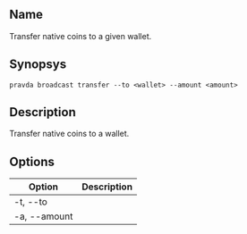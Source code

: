 ## Name
Transfer native coins to a given wallet.

## Synopsys
```
pravda broadcast transfer --to <wallet> --amount <amount>
```

## Description
Transfer native coins to a wallet.
## Options

|Option|Description|
|----|----|
|-t, --to|
|-a, --amount|
